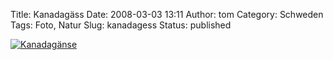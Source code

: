 Title: Kanadagäss
Date: 2008-03-03 13:11
Author: tom
Category: Schweden
Tags: Foto, Natur
Slug: kanadagess
Status: published

[![Kanadagänse](/pic/gessiflyg_s.jpg "Kanadagänse")](/pic/gessiflyg_l.jpg)

